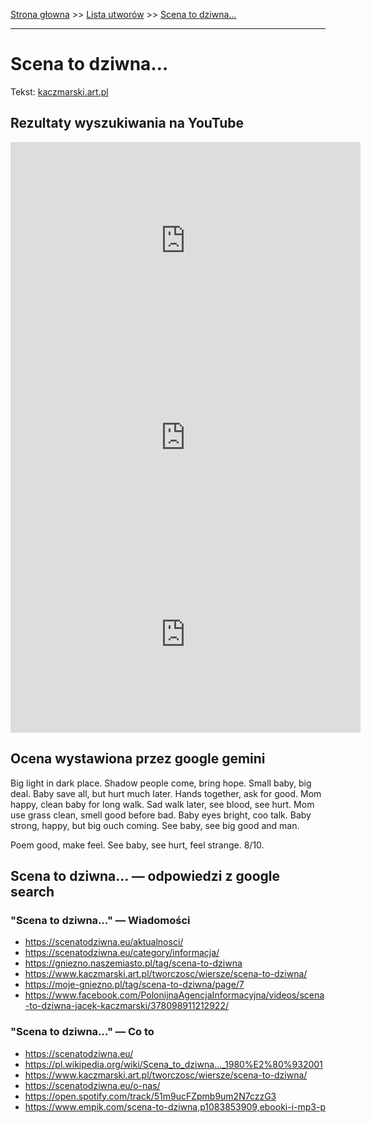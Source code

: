 [Strona głowna](../index.md) >> [Lista utworów](../list.md) >> [Scena to dziwna…](539.md)

---

# Scena to dziwna…

Tekst: [kaczmarski.art.pl](https://www.kaczmarski.art.pl/tworczosc/wiersze/scena-to-dziwna/)

## Rezultaty wyszukiwania na YouTube

<iframe width="560" height="315" src="https://www.youtube.com/embed/N8zz6tSXwN0?si=IdontcarewhotheIRSsendsImnotpayingtaxes" title="YouTube video player" frameborder="0" allow="accelerometer; autoplay; clipboard-write; encrypted-media; gyroscope; picture-in-picture; web-share" referrerpolicy="strict-origin-when-cross-origin" allowfullscreen></iframe>

<iframe width="560" height="315" src="https://www.youtube.com/embed/9p2VEg2nHx4?si=IdontcarewhotheIRSsendsImnotpayingtaxes" title="YouTube video player" frameborder="0" allow="accelerometer; autoplay; clipboard-write; encrypted-media; gyroscope; picture-in-picture; web-share" referrerpolicy="strict-origin-when-cross-origin" allowfullscreen></iframe>

<iframe width="560" height="315" src="https://www.youtube.com/embed/NTNcxGVgn9I?si=IdontcarewhotheIRSsendsImnotpayingtaxes" title="YouTube video player" frameborder="0" allow="accelerometer; autoplay; clipboard-write; encrypted-media; gyroscope; picture-in-picture; web-share" referrerpolicy="strict-origin-when-cross-origin" allowfullscreen></iframe>

## Ocena wystawiona przez google gemini

Big light in dark place. Shadow people come, bring hope. Small baby, big deal. Baby save all, but hurt much later. Hands together, ask for good. Mom happy, clean baby for long walk. Sad walk later, see blood, see hurt. Mom use grass clean, smell good before bad. Baby eyes bright, coo talk. Baby strong, happy, but big ouch coming. See baby, see big good and man. 

Poem good, make feel. See baby, see hurt, feel strange. 8/10. 


## Scena to dziwna… — odpowiedzi z google search

### "Scena to dziwna…" — Wiadomości

 - <https://scenatodziwna.eu/aktualnosci/>
 - <https://scenatodziwna.eu/category/informacja/>
 - <https://gniezno.naszemiasto.pl/tag/scena-to-dziwna>
 - <https://www.kaczmarski.art.pl/tworczosc/wiersze/scena-to-dziwna/>
 - <https://moje-gniezno.pl/tag/scena-to-dziwna/page/7>
 - <https://www.facebook.com/PolonijnaAgencjaInformacyjna/videos/scena-to-dziwna-jacek-kaczmarski/378098911212922/>

### "Scena to dziwna…" — Co to

 - <https://scenatodziwna.eu/>
 - <https://pl.wikipedia.org/wiki/Scena_to_dziwna..._1980%E2%80%932001>
 - <https://www.kaczmarski.art.pl/tworczosc/wiersze/scena-to-dziwna/>
 - <https://scenatodziwna.eu/o-nas/>
 - <https://open.spotify.com/track/51m9ucFZpmb9um2N7czzG3>
 - <https://www.empik.com/scena-to-dziwna,p1083853909,ebooki-i-mp3-p>

